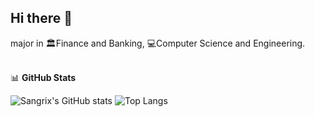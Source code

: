## Hi there 👋

major in 🏛️Finance and Banking, 💻Computer Science and Engineering.

<br>
📊 <strong>GitHub Stats</strong>

![Sangrix's GitHub stats](https://github-readme-stats.vercel.app/api?username=Sangrix&count_private=true&show_icons=true&theme=onedark)
![Top Langs](https://github-readme-stats.vercel.app/api/top-langs/?username=Sangrix&theme=onedark)




<!--
**Sangrix/Sangrix** is a ✨ _special_ ✨ repository because its `README.md` (this file) appears on your GitHub profile.

Here are some ideas to get you started:

- 🔭 I’m currently working on ...
- 🌱 I’m currently learning ...
- 👯 I’m looking to collaborate on ...
- 🤔 I’m looking for help with ...
- 💬 Ask me about ...
- 📫 How to reach me: ...
- 😄 Pronouns: ...
- ⚡ Fun fact: ...
-->
